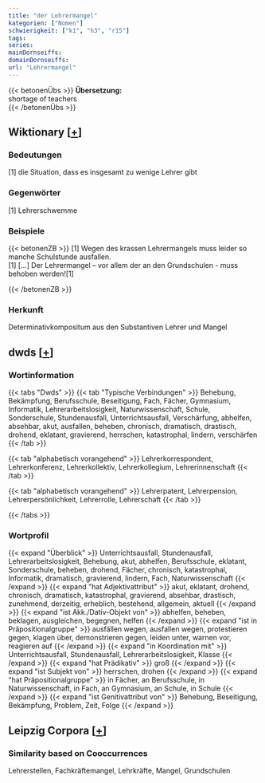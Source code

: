 ```yaml
---
title: "der Lehrermangel"
kategorien: ["Nomen"]
schwierigkeit: ["k1", "h3", "r15"]
tags:
series:
mainDornseiffs:
domainDornseiffs:
url: "Lehrermangel"
---
```


{{< betonenÜbs >}}
**Übersetzung:**  
shortage of teachers  
{{< /betonenÜbs >}}

## Wiktionary [[+](https://de.wiktionary.org/wiki/Lehrermangel)]

### Bedeutungen
[1] die Situation, dass es insgesamt zu wenige Lehrer gibt  

### Gegenwörter
[1] Lehrerschwemme  

### Beispiele
{{< betonenZB >}}
[1] Wegen des krassen Lehrermangels muss leider so manche Schulstunde ausfallen.  
[1] [...] Der Lehrermangel – vor allem der an den Grundschulen - muss behoben werden![1]  

{{< /betonenZB >}}
### Herkunft
Determinativkompositum aus den Substantiven Lehrer und Mangel  



## dwds [[+](https://www.dwds.de/wb/Lehrermangel)]

### Wortinformation
{{< tabs "Dwds" >}}
{{< tab "Typische Verbindungen" >}}
Behebung, Bekämpfung, Berufsschule, Beseitigung, Fach, Fächer, Gymnasium, Informatik, Lehrerarbeitslosigkeit, Naturwissenschaft, Schule, Sonderschule, Stundenausfall, Unterrichtsausfall, Verschärfung, abhelfen, absehbar, akut, ausfallen, beheben, chronisch, dramatisch, drastisch, drohend, eklatant, gravierend, herrschen, katastrophal, lindern, verschärfen
{{< /tab >}}

{{< tab "alphabetisch vorangehend" >}}
Lehrerkorrespondent, Lehrerkonferenz, Lehrerkollektiv, Lehrerkollegium, Lehrerinnenschaft
{{< /tab >}}

{{< tab "alphabetisch vorangehend" >}}
Lehrerpatent, Lehrerpension, Lehrerpersönlichkeit, Lehrerrolle, Lehrerschaft
{{< /tab >}}

{{< /tabs >}}

### Wortprofil
{{< expand "Überblick" >}} Unterrichtsausfall, Stundenausfall, Lehrerarbeitslosigkeit, Behebung, akut, abhelfen, Berufsschule, eklatant, Sonderschule, beheben, drohend, Fächer, chronisch, katastrophal, Informatik, dramatisch, gravierend, lindern, Fach, Naturwissenschaft {{< /expand >}}
{{< expand "hat Adjektivattribut" >}} akut, eklatant, drohend, chronisch, dramatisch, katastrophal, gravierend, absehbar, drastisch, zunehmend, derzeitig, erheblich, bestehend, allgemein, aktuell {{< /expand >}}
{{< expand "ist Akk./Dativ-Objekt von" >}} abhelfen, beheben, beklagen, ausgleichen, begegnen, helfen {{< /expand >}}
{{< expand "ist in Präpositionalgruppe" >}} ausfällen wegen, ausfallen wegen, protestieren gegen, klagen über, demonstrieren gegen, leiden unter, warnen vor, reagieren auf {{< /expand >}}
{{< expand "in Koordination mit" >}} Unterrichtsausfall, Stundenausfall, Lehrerarbeitslosigkeit, Klasse {{< /expand >}}
{{< expand "hat Prädikativ" >}} groß {{< /expand >}}
{{< expand "ist Subjekt von" >}} herrschen, drohen {{< /expand >}}
{{< expand "hat Präpositionalgruppe" >}} in Fächer, an Berufsschule, in Naturwissenschaft, in Fach, an Gymnasium, an Schule, in Schule {{< /expand >}}
{{< expand "ist Genitivattribut von" >}} Behebung, Beseitigung, Bekämpfung, Problem, Zeit, Folge {{< /expand >}}

## Leipzig Corpora [[+](https://corpora.uni-leipzig.de/en/res?word=Lehrermangel&corpusId=deu_newscrawl-public_2018)]


### Similarity based on Cooccurrences
Lehrerstellen, Fachkräftemangel, Lehrkräfte, Mangel, Grundschulen

